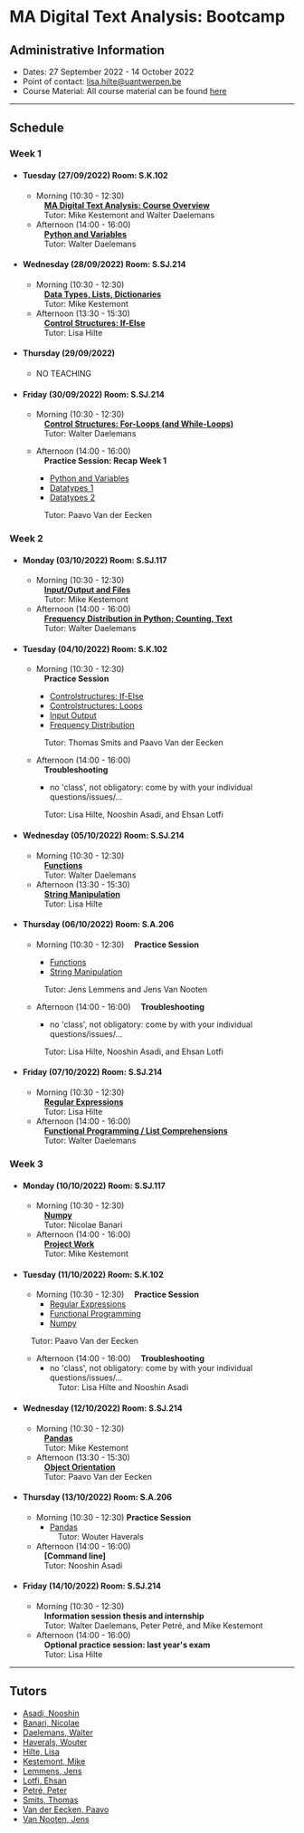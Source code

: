 # MA Digital Text Analysis: Bootcamp 

## Administrative Information
- Dates: 27 September 2022 - 14 October 2022
- Point of contact: [lisa.hilte@uantwerpen.be](mailto:lisa.hilte@uantwerpen.be)
- Course Material:  All course material can be found [here]()


**************************************************************************
## Schedule
###  Week 1

- #### Tuesday (27/09/2022) Room: S.K.102
	- Morning (10:30 - 12:30)  
		&emsp;**[MA Digital Text Analysis: Course Overview](https://raw.githubusercontent.com/dtaantwerp/dtaantwerp.github.io/793f110c6042fa73ddbbe1f45b9b899b903dbac8/notebooks/01_W1_Tue_Ma_DTA_Course_Overview.ipynb)**  
		&emsp;Tutor: Mike Kestemont and Walter Daelemans
	- Afternoon (14:00 - 16:00)  
		&emsp;**[Python and Variables](https://raw.githubusercontent.com/dtaantwerp/dtaantwerp.github.io/793f110c6042fa73ddbbe1f45b9b899b903dbac8/notebooks/02_W1_Tue_Python_and_Variables.ipynb)**  
		&emsp;Tutor: Walter Daelemans
- #### Wednesday (28/09/2022) Room: S.SJ.214
	- Morning (10:30 - 12:30)  
		&emsp;**[Data Types, Lists, Dictionaries](https://raw.githubusercontent.com/dtaantwerp/dtaantwerp.github.io/793f110c6042fa73ddbbe1f45b9b899b903dbac8/notebooks/03_W1_Wed_Data_Types_Lists_Dictionaries.ipynb)**  
		&emsp;Tutor: Mike Kestemont
	- Afternoon (13:30 - 15:30)  
		&emsp;**[Control Structures: If-Else](https://raw.githubusercontent.com/dtaantwerp/dtaantwerp.github.io/793f110c6042fa73ddbbe1f45b9b899b903dbac8/notebooks/04_W1_Wed_Control_structures_if_else.ipynb)**  
		&emsp;Tutor: Lisa Hilte
- #### Thursday (29/09/2022)
	- NO TEACHING
- #### Friday (30/09/2022) Room: S.SJ.214
	- Morning (10:30 - 12:30)  
		&emsp;**[Control Structures: For-Loops (and While-Loops)](https://raw.githubusercontent.com/dtaantwerp/dtaantwerp.github.io/793f110c6042fa73ddbbe1f45b9b899b903dbac8/notebooks/05_W1_Fri_Control_Structures_Loops_For_While.ipynb)**  
		&emsp;Tutor: Walter Daelemans
	- Afternoon (14:00 - 16:00)  
		&emsp;**Practice Session: Recap Week 1**
		- [Python and Variables](https://raw.githubusercontent.com/dtaantwerp/dtaantwerp.github.io/12b652d6955e285f35484c4220b4bb92b7fd9644/exercises/01_python_and_variables.ipynb)
		- [Datatypes 1](https://raw.githubusercontent.com/dtaantwerp/dtaantwerp.github.io/12b652d6955e285f35484c4220b4bb92b7fd9644/exercises/02a_datatypes.ipynb)
		- [Datatypes 2](https://raw.githubusercontent.com/dtaantwerp/dtaantwerp.github.io/12b652d6955e285f35484c4220b4bb92b7fd9644/exercises/02b_datatypes.ipynb)
		
		&emsp;Tutor: Paavo Van der Eecken
		

###  Week 2

- #### Monday (03/10/2022) Room: S.SJ.117
	- Morning (10:30 - 12:30)  
		&emsp;**[Input/Output and Files](https://raw.githubusercontent.com/dtaantwerp/dtaantwerp.github.io/793f110c6042fa73ddbbe1f45b9b899b903dbac8/notebooks/06_W2_Mon_Input_Output_Files.ipynb)**  
		&emsp;Tutor: Mike Kestemont
	- Afternoon (14:00 - 16:00)  
		&emsp;**[Frequency Distribution in Python; Counting, Text](https://raw.githubusercontent.com/dtaantwerp/dtaantwerp.github.io/793f110c6042fa73ddbbe1f45b9b899b903dbac8/notebooks/07_W2_Mon_Frequency_Distribution_in_Python_Counting_Text.ipynb)**  
		&emsp;Tutor: Walter Daelemans
		
- #### Tuesday (04/10/2022) Room: S.K.102
	- Morning (10:30 - 12:30)  
		&emsp;**Practice Session**  
		- [Controlstructures: If-Else](https://raw.githubusercontent.com/dtaantwerp/dtaantwerp.github.io/12b652d6955e285f35484c4220b4bb92b7fd9644/exercises/03_if_else.ipynb)
		- [Controlstructures: Loops](https://raw.githubusercontent.com/dtaantwerp/dtaantwerp.github.io/12b652d6955e285f35484c4220b4bb92b7fd9644/exercises/04_loops.ipynb)
		- [Input Output](https://raw.githubusercontent.com/dtaantwerp/dtaantwerp.github.io/12b652d6955e285f35484c4220b4bb92b7fd9644/exercises/05_input_output.ipynb)
		- [Frequency Distribution](https://raw.githubusercontent.com/dtaantwerp/dtaantwerp.github.io/12b652d6955e285f35484c4220b4bb92b7fd9644/exercises/06_frequency_distribution.ipynb)
		
		&emsp;Tutor: Thomas Smits and Paavo Van der Eecken
	- Afternoon (14:00 - 16:00)  
		&emsp;**Troubleshooting**
		- no 'class', not obligatory: come by with your individual questions/issues/...
		
		&emsp;Tutor: Lisa Hilte, Nooshin Asadi, and Ehsan Lotfi
		
- #### Wednesday (05/10/2022) Room: S.SJ.214
	- Morning (10:30 - 12:30)  
		&emsp;**[Functions](https://raw.githubusercontent.com/dtaantwerp/dtaantwerp.github.io/793f110c6042fa73ddbbe1f45b9b899b903dbac8/notebooks/08_W2_Wed_Functions.ipynb)**  
		&emsp;Tutor: Walter Daelemans
	- Afternoon (13:30 - 15:30)  
		&emsp;**[String Manipulation](https://raw.githubusercontent.com/dtaantwerp/dtaantwerp.github.io/793f110c6042fa73ddbbe1f45b9b899b903dbac8/notebooks/09_W2_Wed_String_Manipulation.ipynb)**  
		&emsp;Tutor: Lisa Hilte

- #### Thursday (06/10/2022) Room: S.A.206
	- Morning (10:30 - 12:30) 
		&emsp;**Practice Session**
		- [Functions](https://raw.githubusercontent.com/dtaantwerp/dtaantwerp.github.io/12b652d6955e285f35484c4220b4bb92b7fd9644/exercises/07_functions.ipynb)
		- [String Manipulation](https://raw.githubusercontent.com/dtaantwerp/dtaantwerp.github.io/12b652d6955e285f35484c4220b4bb92b7fd9644/exercises/08_text_manipulation.ipynb)
		
		&emsp;Tutor: Jens Lemmens and Jens Van Nooten
	- Afternoon (14:00 - 16:00) 
		&emsp;**Troubleshooting**
		- no 'class', not obligatory: come by with your individual questions/issues/...
		
		&emsp;Tutor: Lisa Hilte, Nooshin Asadi, and Ehsan Lotfi
		
- #### Friday (07/10/2022) Room: S.SJ.214
	- Morning (10:30 - 12:30)  
		&emsp;**[Regular Expressions](https://raw.githubusercontent.com/dtaantwerp/dtaantwerp.github.io/793f110c6042fa73ddbbe1f45b9b899b903dbac8/notebooks/10_W2_Fri_Regular_Expressions.ipynb)**  
		&emsp;Tutor: Lisa Hilte
	- Afternoon (14:00 - 16:00)  
		&emsp;**[Functional Programming / List Comprehensions](https://raw.githubusercontent.com/dtaantwerp/dtaantwerp.github.io/793f110c6042fa73ddbbe1f45b9b899b903dbac8/notebooks/12_W3_Mon_Functional_Programming_List_Comprehensions.ipynb)**  
		&emsp;Tutor: Walter Daelemans  


###  Week 3
- #### Monday (10/10/2022) Room: S.SJ.117
	- Morning (10:30 - 12:30)  
		&emsp;**[Numpy](https://raw.githubusercontent.com/dtaantwerp/dtaantwerp.github.io/793f110c6042fa73ddbbe1f45b9b899b903dbac8/notebooks/13_W3_Mon_Numpy.ipynb)**  
		&emsp;Tutor: Nicolae Banari
	- Afternoon (14:00 - 16:00)  
		&emsp;**[Project Work](https://raw.githubusercontent.com/dtaantwerp/dtaantwerp.github.io/793f110c6042fa73ddbbe1f45b9b899b903dbac8/notebooks/11_W2_Fri_Larger_Project.ipynb)**  
		&emsp;Tutor: Mike Kestemont
		
- #### Tuesday (11/10/2022) Room: S.K.102
	- Morning (10:30 - 12:30)
		&emsp;**Practice Session**  
		- [Regular Expressions](https://raw.githubusercontent.com/dtaantwerp/dtaantwerp.github.io/12b652d6955e285f35484c4220b4bb92b7fd9644/exercises/09_regular_expressions.ipynb)
		- [Functional Programming](https://raw.githubusercontent.com/dtaantwerp/dtaantwerp.github.io/12b652d6955e285f35484c4220b4bb92b7fd9644/exercises/10_functional_programming_comprehensions.ipynb)
		- [Numpy](https://raw.githubusercontent.com/dtaantwerp/dtaantwerp.github.io/12b652d6955e285f35484c4220b4bb92b7fd9644/exercises/11_numpy.ipynb)
		
	&emsp;Tutor: Paavo Van der Eecken
	- Afternoon (14:00 - 16:00) 
		&emsp;**Troubleshooting**
		- no 'class', not obligatory: come by with your individual questions/issues/...  		
		&emsp;Tutor: Lisa Hilte and Nooshin Asadi
		
- #### Wednesday (12/10/2022) Room: S.SJ.214
	- Morning (10:30 - 12:30)  
	&emsp;**[Pandas](https://raw.githubusercontent.com/dtaantwerp/dtaantwerp.github.io/793f110c6042fa73ddbbe1f45b9b899b903dbac8/notebooks/14_W3_Wed_Object_Orientation_I_Basic_Pandas_Classes_Methods.ipynb)**  
		&emsp;Tutor: Mike Kestemont
	- Afternoon (13:30 - 15:30)  
		&emsp;**[Object Orientation](https://raw.githubusercontent.com/dtaantwerp/dtaantwerp.github.io/4cca7b8e01d4191cc23372dccc0f8ddc29a60ea2/notebooks/15_W3_Wed_Object_Orientation_II_Case_Study.ipynb)**  
		&emsp;Tutor: Paavo Van der Eecken

- #### Thursday (13/10/2022) Room: S.A.206
	- Morning (10:30 - 12:30)
	     **Practice Session**
	   - [Pandas](https://raw.githubusercontent.com/dtaantwerp/dtaantwerp.github.io/12b652d6955e285f35484c4220b4bb92b7fd9644/exercises/12_pandas.ipynb)  
		&emsp;Tutor: Wouter Haverals
	- Afternoon (14:00 - 16:00)  
		&emsp;**[Command line]**  
		&emsp;Tutor: Nooshin Asadi

- #### Friday (14/10/2022) Room: S.SJ.214
	- Morning (10:30 - 12:30)  
		&emsp;**Information session thesis and internship**  
		&emsp;Tutor: Walter Daelemans, Peter Petré, and Mike Kestemont
	- Afternoon (14:00 - 16:00)  
		&emsp;**Optional practice session: last year's exam**  
		&emsp;Tutor: Lisa Hilte

**************************************************************************
## Tutors

- [Asadi, Nooshin](mailto:nooshin.shahidzadehasadi@uantwerpen.be)
- [Banari, Nicolae](mailto:nicolae.banari@uantwerpen.be)
- [Daelemans, Walter](mailto:walter.daelemans@uantwerpen.be)
- [Haverals, Wouter](mailto:wouter.haverals@uantwerpen.be)
- [Hilte, Lisa](mailto:lisa.hilte@uantwerpen.be)
- [Kestemont, Mike](mailto:mike.kestemont@uantwerpen.be)
- [Lemmens, Jens](mailto:Jens.Lemmens@uantwerpen.be)
- [Lotfi, Ehsan](mailto:ehsan.lotfi@uantwerpen.be)
- [Petré, Peter](mailto:peter.petre@uantwerpen.be)
- [Smits, Thomas](mailto:thomas.smits@uantwerpen.be)
- [Van der Eecken, Paavo](mailto:paavo.vandereecken@uantwerpen.be) 
- [Van Nooten, Jens](mailto:jens.vannooten@uantwerpen.be)
